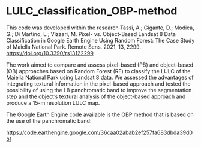 # LULC_classification_OBP-method
This code was developed within the research Tassi, A.; Gigante, D.; Modica, G.; Di Martino, L.; Vizzari, M. Pixel- vs. Object-Based Landsat 8 Data Classification in Google Earth Engine Using Random Forest: The Case Study of Maiella National Park. Remote Sens. 2021, 13, 2299. https://doi.org/10.3390/rs13122299

The work aimed to compare and assess pixel-based (PB) and object-based (OB) approaches based on Random Forest (RF) to classify the LULC of the Maiella National Park using Landsat 8 data.
We assessed the advantages of integrating textural information in the pixel-based approach and tested the possibility of using the L8 panchromatic band to improve the segmentation step and the object’s textural analysis of the object-based approach and produce a 15-m resolution LULC map.

The Google Earth Engine code available is the OBP method that is based on the use of the panchromatic band:

https://code.earthengine.google.com/36caa02abab2ef257fa683dbda39d05f
